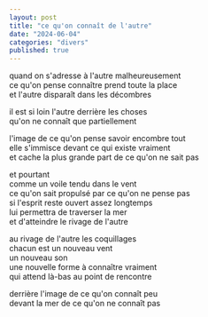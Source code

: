 ```yaml
---
layout: post
title: "ce qu'on connaît de l'autre"
date: "2024-06-04"
categories: "divers"
published: true
---
```



quand on s'adresse à l'autre malheureusement  
ce qu'on pense connaître prend toute la place  
et l'autre disparaît dans les décombres  

il est si loin l'autre derrière les choses  
qu'on ne connaît que partiellement  

l'image de ce qu'on pense savoir encombre tout  
elle s'immisce devant ce qui existe vraiment  
et cache la plus grande part de ce qu'on ne sait pas  

et pourtant  
comme un voile tendu dans le vent  
ce qu'on sait propulsé par ce qu'on ne pense pas  
si l'esprit reste ouvert assez longtemps  
lui permettra de traverser la mer  
et d'atteindre le rivage de l'autre  

au rivage de l'autre les coquillages  
chacun est un nouveau vent  
un nouveau son  
une nouvelle forme à connaître vraiment  
qui attend là-bas au point de rencontre  

derrière l'image de ce qu'on connaît peu  
devant la mer de ce qu'on ne connaît pas  
